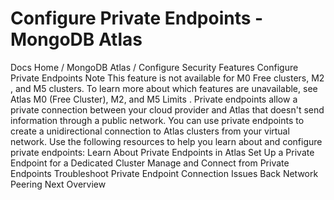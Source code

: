# Configure Private Endpoints - MongoDB Atlas


Docs Home / MongoDB Atlas / Configure Security Features Configure Private Endpoints Note This feature is not available for M0 Free clusters, M2 , and M5 clusters. To learn more about which features are unavailable,
see Atlas M0 (Free Cluster), M2, and M5 Limits . Private endpoints allow a private connection between your cloud
provider and Atlas that doesn't send information through a public
network. You can use private endpoints to create a unidirectional
connection to Atlas clusters from your virtual
network. Use the following resources to help you learn about and configure
private endpoints: Learn About Private Endpoints in Atlas Set Up a Private Endpoint for a Dedicated Cluster Manage and Connect from Private Endpoints Troubleshoot Private Endpoint Connection Issues Back Network Peering Next Overview
